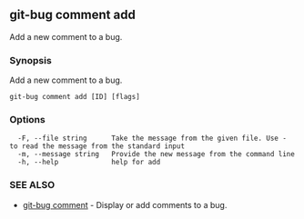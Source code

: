 ## git-bug comment add

Add a new comment to a bug.

### Synopsis

Add a new comment to a bug.

```
git-bug comment add [ID] [flags]
```

### Options

```
  -F, --file string      Take the message from the given file. Use - to read the message from the standard input
  -m, --message string   Provide the new message from the command line
  -h, --help             help for add
```

### SEE ALSO

* [git-bug comment](git-bug_comment.md)	 - Display or add comments to a bug.

